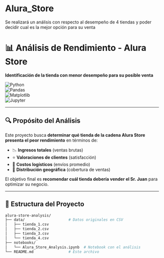 # Alura_Store
Se realizará un análisis con respecto al desempeño de 4 tiendas y poder decidir cual es la mejor opción para su venta
# 📊 Análisis de Rendimiento - Alura Store  
**Identificación de la tienda con menor desempeño para su posible venta**  

![Python](https://img.shields.io/badge/Python-3.8%2B-blue)  
![Pandas](https://img.shields.io/badge/Pandas-1.3%2B-orange)  
![Matplotlib](https://img.shields.io/badge/Matplotlib-3.4%2B-red)  
![Jupyter](https://img.shields.io/badge/Jupyter-Notebook-yellow)  

---

## **🔍 Propósito del Análisis**  
Este proyecto busca **determinar qué tienda de la cadena Alura Store presenta el peor rendimiento** en términos de:  
- 📉 **Ingresos totales** (ventas brutas)  
- ⭐ **Valoraciones de clientes** (satisfacción)  
- 🚚 **Costos logísticos** (envíos promedio)  
- 📍 **Distribución geográfica** (cobertura de ventas)  

El objetivo final es **recomendar cuál tienda debería vender el Sr. Juan** para optimizar su negocio.  

---

## **📂 Estructura del Proyecto**  
```bash
alura-store-analysis/  
├── data/                    # Datos originales en CSV  
│   ├── tienda_1.csv  
│   ├── tienda_2.csv  
│   ├── tienda_3.csv  
│   └── tienda_4.csv  
├── notebooks/  
│   └── Alura_Store_Analysis.ipynb  # Notebook con el análisis  
└── README.md                # Este archivo  
